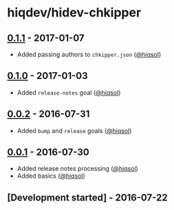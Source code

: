 # hiqdev/hidev-chkipper

## [0.1.1] - 2017-01-07

- Added passing authors to `chkipper.json` ([@hiqsol])

## [0.1.0] - 2017-01-03

- Added `release-notes` goal ([@hiqsol])

## [0.0.2] - 2016-07-31

- Added `bump` and `release` goals ([@hiqsol])

## [0.0.1] - 2016-07-30

- Added release notes processing ([@hiqsol])
- Added basics ([@hiqsol])

## [Development started] - 2016-07-22

[@SilverFire]: https://github.com/SilverFire
[silverfire@hiqdev.com]: https://github.com/SilverFire
[@tafid]: https://github.com/tafid
[tafid@hiqdev.com]: https://github.com/tafid
[@BladeRoot]: https://github.com/BladeRoot
[bladeroot@hiqdev.com]: https://github.com/BladeRoot
[@hiqsol]: https://github.com/hiqsol
[sol@hiqdev.com]: https://github.com/hiqsol
[Under development]: https://github.com/hiqdev/hidev-chkipper/compare/0.1.0...HEAD
[0.0.2]: https://github.com/hiqdev/hidev-chkipper/compare/0.0.1...0.0.2
[0.0.1]: https://github.com/hiqdev/hidev-chkipper/releases/tag/0.0.1
[0.1.0]: https://github.com/hiqdev/hidev-chkipper/compare/0.0.2...0.1.0
[0.1.1]: https://github.com/hiqdev/hidev-chkipper/compare/0.1.0...0.1.1
